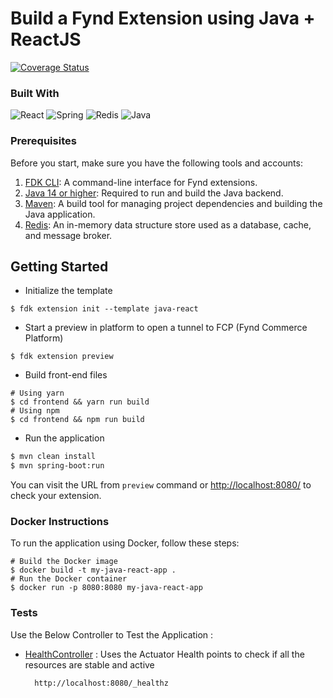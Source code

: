 # Build a Fynd Extension using Java + ReactJS
[![Coverage Status][coveralls-badge]]([coveralls-url])

### Built With
![React](https://img.shields.io/badge/react-6DA55F?style=for-the-badge&logo=react&logoColor=white)
![Spring](https://img.shields.io/badge/spring-%236DB33F.svg?style=for-the-badge&logo=spring&logoColor=white)
![Redis](https://img.shields.io/badge/redis-%23DD0031.svg?style=for-the-badge&logo=redis&logoColor=white)
![Java](https://img.shields.io/badge/java-%23ED8B00.svg?style=for-the-badge&logo=openjdk&logoColor=white)

[coveralls-badge]: https://coveralls.io/repos/github/gofynd/example-extension-java-react/badge.svg?branch=main&&kill_cache=1
[coveralls-url]: https://coveralls.io/github/gofynd/example-extension-java-react?branch=main

### Prerequisites

Before you start, make sure you have the following tools and accounts:

1. [FDK CLI](https://github.com/gofynd/fdk-cli): A command-line interface for Fynd extensions.
2. [Java 14 or higher](https://www.java.com/en/): Required to run and build the Java backend.
3. [Maven](https://maven.apache.org/download.cgi): A build tool for managing project dependencies and building the Java application.
4. [Redis](https://redis.io): An in-memory data structure store used as a database, cache, and message broker.
   
## Getting Started
* Initialize the template
```shell
$ fdk extension init --template java-react
```

* Start a preview in platform to open a tunnel to FCP (Fynd Commerce Platform)
```shell
$ fdk extension preview
```

* Build front-end files
```shell
# Using yarn
$ cd frontend && yarn run build
# Using npm
$ cd frontend && npm run build
```

* Run the application
```bash
$ mvn clean install
$ mvn spring-boot:run  
```
  
You can visit the URL from `preview` command or [http://localhost:8080/](http://localhost:8080/) to check your extension.

### Docker Instructions

To run the application using Docker, follow these steps:

```shell
# Build the Docker image
$ docker build -t my-java-react-app .
# Run the Docker container
$ docker run -p 8080:8080 my-java-react-app 
```

### Tests
Use the Below Controller to Test the Application :

* [HealthController](/src/main/java/com/fynd/example/java/controller/HealthController.java) : Uses the Actuator Health points to check if all the resources are stable and active

        http://localhost:8080/_healthz
